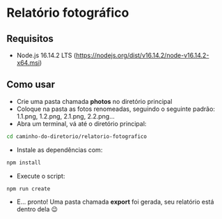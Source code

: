 # Relatório fotográfico

## Requisitos

- Node.js 16.14.2 LTS (https://nodejs.org/dist/v16.14.2/node-v16.14.2-x64.msi)

## Como usar

- Crie uma pasta chamada **photos** no diretório principal
- Coloque na pasta as fotos renomeadas, seguindo o seguinte padrão: 1.1.png, 1.2.png, 2.1.png, 2.2.png...
- Abra um terminal, vá até o diretório principal:

```sh
cd caminho-do-diretorio/relatorio-fotografico
```

- Instale as dependências com:

```sh
npm install
```

- Execute o script:

```sh
npm run create
```

- E... pronto! Uma pasta chamada **export** foi gerada, seu relatório está dentro dela 😉
